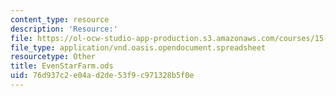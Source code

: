 ```yaml
---
content_type: resource
description: 'Resource:'
file: https://ol-ocw-studio-app-production.s3.amazonaws.com/courses/15-071-the-analytics-edge-spring-2017/76d937c2e04ad2de53f9c971328b5f0e_EvenStarFarm.ods
file_type: application/vnd.oasis.opendocument.spreadsheet
resourcetype: Other
title: EvenStarFarm.ods
uid: 76d937c2-e04a-d2de-53f9-c971328b5f0e
---
```

